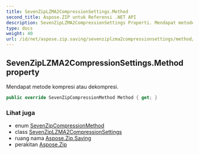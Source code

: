 ```yaml
---
title: SevenZipLZMA2CompressionSettings.Method
second_title: Aspose.ZIP untuk Referensi .NET API
description: SevenZipLZMA2CompressionSettings Properti. Mendapat metode kompresi atau dekompresi.
type: docs
weight: 40
url: /id/net/aspose.zip.saving/sevenziplzma2compressionsettings/method/
---
```

## SevenZipLZMA2CompressionSettings.Method property

Mendapat metode kompresi atau dekompresi.

```csharp
public override SevenZipCompressionMethod Method { get; }
```

### Lihat juga

* enum [SevenZipCompressionMethod](../../sevenzipcompressionmethod/)
* class [SevenZipLZMA2CompressionSettings](../)
* ruang nama [Aspose.Zip.Saving](../../sevenziplzma2compressionsettings/)
* perakitan [Aspose.Zip](../../../)


